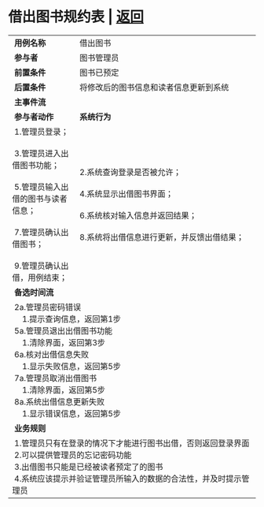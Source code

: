 # 借出图书规约表 | [返回](../README.md)
<table>
    <tr>
        <td width="150"> <b>&nbsp;用例名称</b></td>
        <td colspan="2" width="700">&nbsp;借出图书</td>
    </tr>
    <tr>
        <td width="150"> <b>&nbsp;参与者</b></td>
        <td colspan="2" width="700">&nbsp;图书管理员</td>
    </tr>
    <tr>
        <td width="150"> <b>&nbsp;前置条件</b></td>
        <td colspan="2" width="700">&nbsp;图书已预定</td>
    </tr>
    <tr>
        <td width="150"> <b>&nbsp;后置条件</b></td>
        <td colspan="2" width="700">&nbsp;将修改后的图书信息和读者信息更新到系统</td>
    </tr>
    <tr>
        <td colspan="3" width="200"> <b>&nbsp;主事件流</b></td>
    </tr>
    <tr>
        <td colspan="2" width="180"> <b>&nbsp;参与者动作</b></td>
        <td width="410"> <b>&nbsp;系统行为</b></td>
    </tr>
    <tr>
        <td colspan="2" width="180">
            <span>&nbsp;1.管理员登录；</span>
            <br>
            <span>&nbsp;</span>
            <br>
            <span>&nbsp;3.管理员进入出借图书功能；</span>
            <br>
            <span>&nbsp;</span>
            <br>
            <span>&nbsp;5.管理员输入出借的图书与读者信息；</span>
            <br>
            <span>&nbsp;</span>
            <br>
            <span>&nbsp;7.管理员确认出借图书；</span>
            <br>
            <span>&nbsp;</span>
            <br>
            <span>&nbsp;9.管理员确认出借，用例结束；</span>
        </td>
        <td width="480">
            <span>&nbsp;</span>
            <br>
            <span>&nbsp;2.系统查询登录是否被允许；</span>
            <br>
            <span>&nbsp;</span>
            <br>
            <span>&nbsp;4.系统显示出借图书界面；</span>
            <br>
            <span>&nbsp;</span>
            <br>
            <span>&nbsp;6.系统核对输入信息并返回结果；</span>
            <br>
            <span>&nbsp;</span>
            <br>
            <span>&nbsp;8.系统将出借信息进行更新，并反馈出借结果；</span>
            <br>
            <span>&nbsp;</span>
        </td>
    </tr>
    <tr>
        <td colspan="3" width="200"> <b>&nbsp;备选时间流</b></td>
    </tr>
    <tr>
        <td colspan="3" width="200">
            <span>&nbsp;2a.管理员密码错误</span>
            <br>
            <span>&nbsp;&emsp;1.提示查询信息，返回第1步</span>
            <br>
            <span>&nbsp;5a.管理员退出出借图书功能</span>
            <br>
            <span>&nbsp;&emsp;1.清除界面，返回第3步</span>
            <br>
            <span>&nbsp;6a.核对出借信息失败</span>
            <br>
            <span>&nbsp;&emsp;1.显示失败信息，返回第5步</span>
            <br>
            <span>&nbsp;7a.管理员取消出借图书</span>
            <br>
            <span>&nbsp;&emsp;1.清除界面，返回第5步</span>
            <br>
            <span>&nbsp;8a.系统出借信息更新失败</span>
            <br>
            <span>&nbsp;&emsp;1.显示错误信息，返回第5步</span>
        </td>
    </tr>
    <tr>
        <td colspan="3" width="200"> <b>&nbsp;业务规则</b></td>
    </tr>
    <tr>
        <td colspan="3" width="200">
            <span>&nbsp;1.管理员只有在登录的情况下才能进行图书出借，否则返回登录界面</span>
            <br>
            <span>&nbsp;2.可以提供管理员的忘记密码功能</span>
            <br>
            <span>&nbsp;3.出借图书只能是已经被读者预定了的图书</span>
            <br>
            <span>&nbsp;4.系统应该提示并验证管理员所输入的数据的合法性，并及时提示管理员</span>
        </td>
    </tr>
</table>
